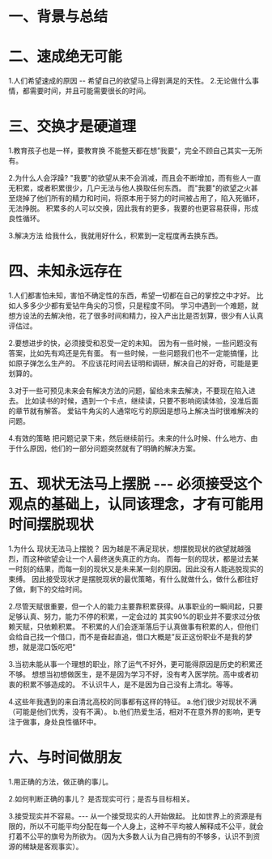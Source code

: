 # 一、背景与总结


# 二、速成绝无可能
1.人们希望速成的原因 -- 希望自己的欲望马上得到满足的天性。
2.无论做什么事情，都需要时间，并且可能需要很长的时间。

# 三、交换才是硬道理
1.教育孩子也是一样，要教育换
不能整天都在想”我要“，完全不顾自己其实一无所有。

2.为什么人会浮躁?
"我要"的欲望从来不会消减，而且会不断增加，而有些人一直无积累，或者积累很少，几户无法与他人换取任何东西。
而"我要"的欲望之火甚至烧掉了他们所有的精力和时间，将原本用于努力的时间被占用了，陷入死循环，无法挣脱。
积累多的人可以交换，因此我有的更多，我要的也更容易获得，形成良性循环。

3.解决方法
给我什么，我就用好什么，积累到一定程度再去换东西。

# 四、未知永远存在
1.人们都害怕未知，害怕不确定性的东西，希望一切都在自己的掌控之中才好。
比如人多多少少都有爱钻牛角尖的习惯，只是程度不同。
学习中遇到一个难题，就想方设法的去解决他，花了很多时间和精力，投入产出比是否划算，很少有人认真评估过。

2.要想进步的快，必须接受和忍受一定的未知。
因为有一些时候，一些问题没有答案，比如先有鸡还是先有蛋。
有一些时候，一些问题我们也不一定能搞懂，比如原子弹怎么生产的。
不应该花时间去证明和调研，解决自己的好奇，可能是更划算的。

3.对于一些可预见未来会有解决方法的问题，留给未来去解决，不要现在陷入进去。
比如读书的时候，遇到一个卡点，继续读，只要不影响阅读体验，没准后面的章节就有解答。
爱钻牛角尖的人通常吃亏的原因是想马上解决当时很难解决的问题。

4.有效的策略
把问题记录下来，然后继续前行。未来的什么时候、什么地方、由于什么原因，他们的一部分问题突然就有了明确的解决方案。

# 五、现状无法马上摆脱 --- 必须接受这个观点的基础上，认同该理念，才有可能用时间摆脱现状
1.为什么 现状无法马上摆脱？
因为越是不满足现状，想摆脱现状的欲望就越强烈，而这种欲望会让一个人最终迷失真正的方向。
而每一刻的现状，都是过去某一时刻的结果，而每一刻的现状又是未来某一刻的原因。因此没有人能逃脱现实的束缚。
因此接受现状才是摆脱现状的最优策略，有什么就做什么，做什么都往好了做，剩下的交给时间。

2.尽管天赋很重要，但一个人的能力主要靠积累获得。从事职业的一瞬间起，只要足够认真、努力，能力不停的积累，一定会过的
其实90%的职业并不要求过分依赖天赋，只依赖积累。
不积累的人们会逐渐落后于认真做事有积累的人，但他们会给自己找一个借口，而不是奋起直追，借口大概是”反正这份职业不是我的梦想，就是混口饭吃吧“
          
3.当初未能从事一个理想的职业，除了运气不好外，更可能得原因是历史的积累还不够。
想想当初想做医生，是不是因为学习不好，没有考入医学院。高中或者初衷的积累不够造成的。
不认识牛人，是不是因为自己没有上清北。等等。

4.这些年我遇到的来自清北高校的同事都有这样的特征。
a.他们很少对现状不满（可能是他们优秀，没有不满）。
b.他们热爱生活，相对不在意外界的影响，更专注于做事，身处良性循环中。

# 六、与时间做朋友
1.用正确的方法，做正确的事儿。

2.如何判断正确的事儿？
是否现实可行；是否与目标相关。

3.接受现实并不容易。--- 从一个接受现实的人开始做起。
比如世界上的资源是有限的，所以不可能平均分配在每一个人身上，这种不平均被人解释成不公平，就会打着不公平的旗号为所欲为。（因为大多数人认为自己拥有的不够多，认识不到资源的稀缺是客观事实）。


